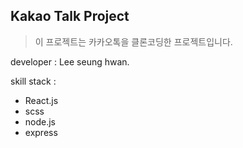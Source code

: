 ## Kakao Talk Project

> 이 프로젝트는 카카오톡을 클론코딩한 프로젝트입니다.

developer : Lee seung hwan.

skill stack : 

- React.js
- scss
- node.js
- express
